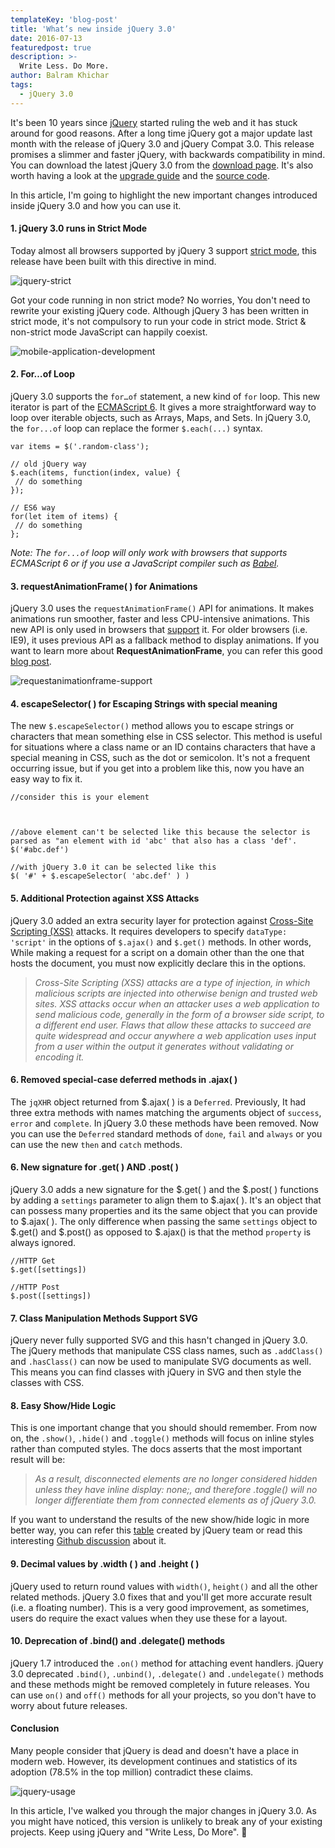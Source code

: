 ```yaml
---
templateKey: 'blog-post'
title: 'What’s new inside jQuery 3.0'
date: 2016-07-13
featuredpost: true
description: >-
  Write Less. Do More.
author: Balram Khichar
tags:
  - jQuery 3.0
---
```


It's been 10 years since [jQuery][1] started ruling the web and it has stuck around for good reasons. After a long time jQuery got a major update last month with the release of jQuery 3.0 and jQuery Compat 3.0. This release promises a slimmer and faster jQuery, with backwards compatibility in mind. You can download the latest jQuery 3.0 from the [download page][2]. It's also worth having a look at the [upgrade guide][3] and the [source code][4].

In this article, I'm going to highlight the new important changes introduced inside jQuery 3.0 and how you can use it.

 

#### 1\. jQuery 3.0 runs in Strict Mode

Today almost all browsers supported by jQuery 3 support [strict mode][5], this release have been built with this directive in mind.

![jquery-strict][6]

Got your code running in non strict mode? No worries, You don't need to rewrite your existing jQuery code. Although jQuery 3 has been written in strict mode, it's not compulsory to run your code in strict mode. Strict & non-strict mode JavaScript can happily coexist.

 

![mobile-application-development][7]

 

#### 2\. For…of Loop

jQuery 3.0 supports the `for…of` statement, a new kind of `for` loop. This new iterator is part of the [ECMAScript 6][8]. It gives a more straightforward way to loop over iterable objects, such as Arrays, Maps, and Sets. In jQuery 3.0, the `for...of` loop can replace the former `$.each(...)` syntax.
    
    
    var items = $('.random-class');
    
    // old jQuery way
    $.each(items, function(index, value) {
     // do something
    });
    
    // ES6 way
    for(let item of items) {
     // do something
    };
    

_Note: The `for...of` loop will only work with browsers that supports ECMAScript 6 or if you use a JavaScript compiler such as [Babel][9]._

 

#### 3\. requestAnimationFrame( ) for Animations

jQuery 3.0 uses the `requestAnimationFrame()` API for animations. It makes animations run smoother, faster and less CPU-intensive animations. This new API is only used in browsers that [support][10] it. For older browsers (i.e. IE9), it uses previous API as a fallback method to display animations. If you want to learn more about **RequestAnimationFrame**, you can refer this good [blog post][11].

![requestanimationframe-support][12]

 

 

#### 4\. escapeSelector( ) for Escaping Strings with special meaning

The new `$.escapeSelector()` method allows you to escape strings or characters that mean something else in CSS selector. This method is useful for situations where a class name or an ID contains characters that have a special meaning in CSS, such as the dot or semicolon. It's not a frequent occurring issue, but if you get into a problem like this, now you have an easy way to fix it.
    
    
    //consider this is your element
    

    
    //above element can't be selected like this because the selector is parsed as "an element with id 'abc' that also has a class 'def'.
    $('#abc.def')
    
    //with jQuery 3.0 it can be selected like this
    $( '#' + $.escapeSelector( 'abc.def' ) )
    

 

#### 5\. Additional Protection against XSS Attacks

jQuery 3.0 added an extra security layer for protection against [Cross-Site Scripting (XSS)][13] attacks. It requires developers to specify `dataType: 'script'` in the options of `$.ajax()` and `$.get()` methods. In other words, While making a request for a script on a domain other than the one that hosts the document, you must now explicitly declare this in the options.

> _Cross-Site Scripting (XSS) attacks are a type of injection, in which malicious scripts are injected into otherwise benign and trusted web sites. XSS attacks occur when an attacker uses a web application to send malicious code, generally in the form of a browser side script, to a different end user. Flaws that allow these attacks to succeed are quite widespread and occur anywhere a web application uses input from a user within the output it generates without validating or encoding it._

 

#### 6\. Removed special-case deferred methods in .ajax( )

The `jqXHR` object returned from $.ajax( ) is a `Deferred`. Previously, It had three extra methods with names matching the arguments object of `success`, `error` and `complete`. In jQuery 3.0 these methods have been removed. Now you can use the `Deferred` standard methods of `done`, `fail` and `always` or you can use the new `then` and `catch` methods.

 

#### 6\. New signature for .get( ) AND .post( )

jQuery 3.0 adds a new signature for the $.get( ) and the $.post( ) functions by adding a `settings` parameter to align them to $.ajax( ). It's an object that can possess many properties and its the same object that you can provide to $.ajax( ). The only difference when passing the same `settings` object to $.get() and $.post() as opposed to $.ajax() is that the method `property` is always ignored.
    
    
    //HTTP Get
    $.get([settings])
    
    //HTTP Post
    $.post([settings])
    

 

#### 7\. Class Manipulation Methods Support SVG

jQuery never fully supported SVG and this hasn't changed in jQuery 3.0. The jQuery methods that manipulate CSS class names, such as `.addClass()` and `.hasClass()` can now be used to manipulate SVG documents as well. This means you can find classes with jQuery in SVG and then style the classes with CSS.

 

#### 8\. Easy Show/Hide Logic

This is one important change that you should should remember. From now on, the `.show()`, `.hide()` and `.toggle()` methods will focus on inline styles rather than computed styles. The docs asserts that the most important result will be:

> _As a result, disconnected elements are no longer considered hidden unless they have inline display: none;, and therefore .toggle() will no longer differentiate them from connected elements as of jQuery 3.0._

If you want to understand the results of the new show/hide logic in more better way, you can refer this [table][14] created by jQuery team or read this interesting [Github discussion][15] about it.

 

#### 9\. Decimal values by .width ( ) and .height ( )

jQuery used to return round values with `width()`, `height()` and all the other related methods. jQuery 3.0 fixes that and you'll get more accurate result (i.e. a floating number). This is a very good improvement, as sometimes, users do require the exact values when they use these for a layout.

 

#### 10\. Deprecation of .bind() and .delegate() methods

jQuery 1.7 introduced the `.on()` method for attaching event handlers. jQuery 3.0 deprecated `.bind()`, `.unbind()`, `.delegate()` and `.undelegate()` methods and these methods might be removed completely in future releases. You can use `on()` and `off()` methods for all your projects, so you don't have to worry about future releases.

 

#### Conclusion

Many people consider that jQuery is dead and doesn't have a place in modern web. However, its development continues and statistics of its adoption (78.5% in the top million) contradict these claims.

![jquery-usage][16]

In this article, I've walked you through the major changes in jQuery 3.0. As you might have noticed, this version is unlikely to break any of your existing projects. Keep using jQuery and "Write Less, Do More". 🙂

[1]: http://jquery.com/
[2]: http://jquery.com/download/
[3]: http://jquery.com/upgrade-guide/3.0/
[4]: https://code.jquery.com/jquery-3.0.0.js
[5]: https://developer.mozilla.org/en-US/docs/Web/JavaScript/Reference/Strict_mode
[6]: /img/eWqih.png
[7]: /img/mobile-app-development-01.png
[8]: http://es6-features.org/
[9]: https://babeljs.io/
[10]: http://caniuse.com/#feat=requestanimationframe
[11]: https://css-tricks.com/using-requestanimationframe/
[12]: /img/requestanimationframe-support-1024x418.png
[13]: https://www.owasp.org/index.php/Cross-site_Scripting_(XSS)
[14]: https://docs.google.com/spreadsheets/d/1UaISjcS3UMxVJ7eSBIXtK-jqF8Grl67w640peCqlkoc/edit
[15]: https://github.com/jquery/jquery/issues/2854
[16]: /img/Screen-Shot-2016-07-12-at-7.37.08-PM.png

  